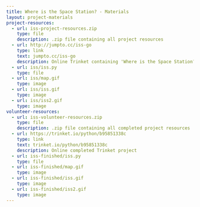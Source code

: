 ```yaml
---
title: Where is the Space Station? - Materials
layout: project-materials
project-resources:
  - url: iss-project-resources.zip
    type: file
    description: .zip file containing all project resources    
  - url: http://jumpto.cc/iss-go
    type: link
    text: jumpto.cc/iss-go
    description: Online Trinket containing 'Where is the Space Station?' starter resources
  - url: iss/iss.py
    type: file
  - url: iss/map.gif
    type: image
  - url: iss/iss.gif
    type: image
  - url: iss/iss2.gif
    type: image                      
volunteer-resources:
  - url: iss-volunteer-resources.zip
    type: file
    description: .zip file containing all completed project resources
  - url: https://trinket.io/python/b95851338c
    type: link
    text: trinket.io/python/b95851338c
    description: Online completed Trinket project
  - url: iss-finished/iss.py
    type: file
  - url: iss-finished/map.gif
    type: image
  - url: iss-finished/iss.gif
    type: image
  - url: iss-finished/iss2.gif
    type: image 
---
```

